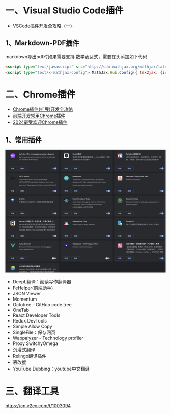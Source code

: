 
# 一、Visual Studio Code插件

- [VSCode插件开发全攻略（一）](http://blog.haoji.me/vscode-plugin-overview.html)

## 1、Markdown-PDF插件

markdown导出pdf时如果需要支持 数学表达式，需要在头添加如下代码
```html
<script type="text/javascript" src="http://cdn.mathjax.org/mathjax/latest/MathJax.js?config=TeX-AMS-MML_HTMLorMML"></script>
<script type="text/x-mathjax-config"> MathJax.Hub.Config({ tex2jax: {inlineMath: [['$', '$']]}, messageStyle: "none" });</script>
```

# 二、Chrome插件

- [Chrome插件(扩展)开发全攻略](http://blog.haoji.me/chrome-plugin-develop.html)
- [前端开发常用Chrome插件](https://www.developers.pub/wiki/1006381/1010639)
- [2024最受欢迎Chrome插件](https://chromewebstore.google.com/collection/2024_favorites)

## 1、常用插件

![](image/Chrom-Plugin.png)

- DeepL翻译：阅读写作翻译器
- FeHelper(前端助手)
- JSON Viewer
- Momentum
- Octotree - GitHub code tree
- OneTab
- React Developer Tools
- Redux DevTools
- Simple Allow Copy
- SingleFile：保存网页
- Wappalyzer - Technology profiler
- Proxy SwitchyOmega
- 沉浸式翻译
- Relingo翻译插件
- 篡改猴
- YouTube Dubbing：youtube中文翻译

# 三、翻译工具

https://cn.v2ex.com/t/1003094
